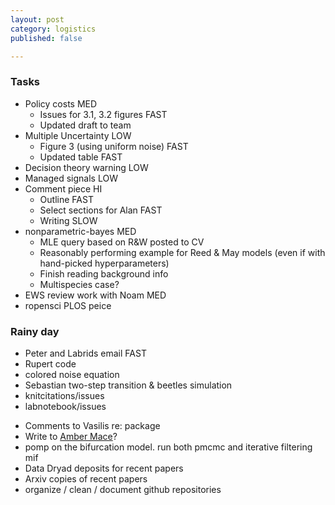 ```yaml
---
layout: post
category: logistics
published: false

---
```


### Tasks 

- Policy costs                        MED
  - Issues for 3.1, 3.2 figures         FAST
  - Updated draft to team
- Multiple Uncertainty                LOW
  - Figure 3 (using uniform noise)      FAST
  - Updated table                       FAST
- Decision theory warning             LOW
- Managed signals                     LOW
- Comment piece                       HI
  - Outline                             FAST 
  - Select sections for Alan            FAST
  - Writing                             SLOW
- nonparametric-bayes                 MED
  - MLE query based on R&W posted to CV
  - Reasonably performing example for Reed & May models (even if with hand-picked hyperparameters)
  - Finish reading background info
  - Multispecies case?
- EWS review work with Noam           MED
- ropensci PLOS peice


### Rainy day
- Peter and Labrids email             FAST
- Rupert code
- colored noise equation
- Sebastian two-step transition & beetles simulation  
- knitcitations/issues
- labnotebook/issues

* Comments to Vasilis re: package  
* Write to [Amber Mace](http://www.linkedin.com/pub/amber-mace/7/a94/b43)?
* pomp on the bifurcation model.  run both pmcmc and iterative filtering mif
* Data Dryad deposits for recent papers
* Arxiv copies of recent papers
* organize / clean / document github repositories



